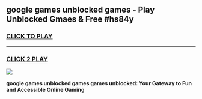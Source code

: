 
## google games unblocked games - Play Unblocked Gmaes & Free #hs84y
<h3>
<a href="https://news.freeplayer.one?title=google_games_unblocked_games&ref=03M">CLICK TO PLAY</a></h3>
<hr>

<h3>
<a href="https://news.freeplayer.one?title=google_games_unblocked_games&ref=03M">CLICK 2 PLAY</a>
  
</h3>

<a href="https://news.freeplayer.one?title=google_games_unblocked_games&ref=03M"><img src="https://clearcache.store/games.png"></a>


**google games unblocked games games unblocked: Your Gateway to Fun and Accessible Online Gaming**
